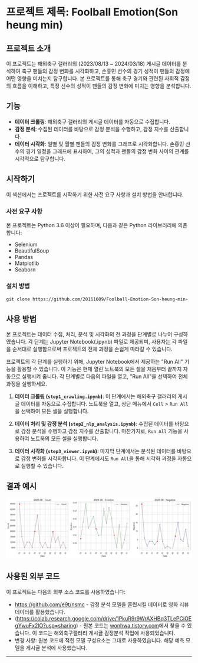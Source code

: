 # 프로젝트 제목: Foolball Emotion(Son heung min)

## 프로젝트 소개
이 프로젝트는 해외축구 갤러리의 (2023/08/13 ~ 2024/03/18) 게시글 데이터를 분석하여 축구 팬들의 감정 변화를 시각화하고, 손흥민 선수의 경기 성적이 팬들의 감정에 어떤 영향을 미치는지 탐구합니다. 본 프로젝트를 통해 축구 경기와 관련된 사회적 감정의 흐름을 이해하고, 특정 선수의 성적이 팬들의 감정 변화에 미치는 영향을 분석합니다.

## 기능
- **데이터 크롤링**: 해외축구 갤러리의 게시글 데이터를 자동으로 수집합니다.
- **감정 분석**: 수집된 데이터를 바탕으로 감정 분석을 수행하고, 감정 지수를 산출합니다.
- **데이터 시각화**: 일별 및 월별 팬들의 감정 변화를 그래프로 시각화합니다. 손흥민 선수의 경기 일정을 그래프에 표시하여, 그의 성적과 팬들의 감정 변화 사이의 관계를 시각적으로 탐구합니다.

## 시작하기
이 섹션에서는 프로젝트를 시작하기 위한 사전 요구 사항과 설치 방법을 안내합니다.

### 사전 요구 사항
본 프로젝트는 Python 3.6 이상이 필요하며, 다음과 같은 Python 라이브러리에 의존합니다:
- Selenium
- BeautifulSoup
- Pandas
- Matplotlib
- Seaborn

### 설치 방법
   ```
   git clone https://github.com/20161609/Foolball-Emotion-Son-heung-min-
   ```

## 사용 방법
본 프로젝트는 데이터 수집, 처리, 분석 및 시각화의 전 과정을 단계별로 나누어 구성하였습니다. 각 단계는 Jupyter Notebook(.ipynb) 파일로 제공되며, 사용자는 각 파일을 순서대로 실행함으로써 프로젝트의 전체 과정을 손쉽게 따라갈 수 있습니다.

프로젝트의 각 단계를 실행하기 위해, Jupyter Notebook에서 제공하는 "Run All" 기능을 활용할 수 있습니다. 이 기능은 현재 열린 노트북의 모든 셀을 처음부터 끝까지 자동으로 실행시켜 줍니다. 각 단계별로 다음의 파일을 열고, "Run All"을 선택하여 전체 과정을 실행하세요.

1. **데이터 크롤링 (`step1_crawling.ipynb`)**: 이 단계에서는 해외축구 갤러리의 게시글 데이터를 자동으로 수집합니다. 노트북을 열고, 상단 메뉴에서 `Cell` > `Run All`을 선택하여 모든 셀을 실행합니다.
   
2. **데이터 처리 및 감정 분석 (`step2_nlp_analysis.ipynb`)**: 수집된 데이터를 바탕으로 감정 분석을 수행하고 감정 지수를 산출합니다. 마찬가지로, `Run All` 기능을 사용하여 노트북의 모든 셀을 실행합니다.
   
3. **데이터 시각화 (`step3_viewer.ipynb`)**: 마지막 단계에서는 분석된 데이터를 바탕으로 감정 변화를 시각화합니다. 이 단계에서도 `Run All`을 통해 시각화 과정을 자동으로 실행할 수 있습니다.

## 결과 예시
![alt text](example_graph.png)

## 사용된 외부 코드
이 프로젝트는 다음의 외부 소스 코드를 사용하였습니다:
- https://github.com/e9t/nsmc - 감정 분석 모델을 훈련시킬 데이터로 영화 리뷰 데이터를 활용했습니다. 
- (https://colab.research.google.com/drive/1PkuR9r9WrAXHBq3TLePCiOEgYwuFx2lO?usp=sharing) - 원본 코드는 [wonhwa.tistory.com](https://wonhwa.tistory.com/35)에서 찾을 수 있습니다. 이 코드는 해외축구갤러리 게시글 감정분석 작업에 사용되었습니다.
- 변경 사항: 원본 코드에 적힌 모델 구성요소는 그대로 사용하였습니다. 해당 예측 모델을 게시글 분석에 사용했습니다.

---